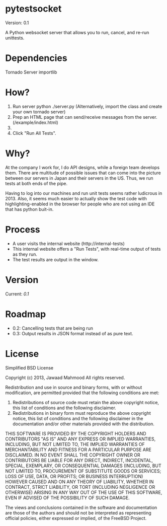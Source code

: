 pytestsocket
============

Version: 0.1

A Python websocket server that allows you to run, cancel, and re-run unittests.

Dependencies
============
Tornado Server
importlib


How?
====
1. Run server
    python ./server.py
    (Alternatively, import the class and create your own tornado server)
2. Prep an HTML page that can send/receive messages from the server. (/example/index.html)
3.
3. Click "Run All Tests".


Why?
====

At the company I work for, I do API designs, while a foreign team develops them.  There are multitude of possible issues that can come into the picture between our servers in Japan and their servers in the US.  Thus, we run tests at both ends of the pipe.

Having to log into our machines and run unit tests seems rather ludicrous in 2013.  Also, it seems much easier to actually show the test code with highlighting-enabled in the browser for people who are not using an IDE that has python buit-in.


Process
=======
- A user visits the internal website (http://internal-tests)
- This internal website offers a "Run Tests", with real-time output of tests as they run.
- The test results are output in the window.

Version
=======
Current: _0.1_

Roadmap
=======
- 0.2: Cancelling tests that are being run
- 0.3: Output results in JSON format instead of as pure text.

License
=======
Simplified BSD License

Copyright (c) 2013, Jawaad Mahmood
All rights reserved.

Redistribution and use in source and binary forms, with or without
modification, are permitted provided that the following conditions are met:

1. Redistributions of source code must retain the above copyright notice, this
   list of conditions and the following disclaimer.
2. Redistributions in binary form must reproduce the above copyright notice,
   this list of conditions and the following disclaimer in the documentation
   and/or other materials provided with the distribution.

THIS SOFTWARE IS PROVIDED BY THE COPYRIGHT HOLDERS AND CONTRIBUTORS "AS IS" AND
ANY EXPRESS OR IMPLIED WARRANTIES, INCLUDING, BUT NOT LIMITED TO, THE IMPLIED
WARRANTIES OF MERCHANTABILITY AND FITNESS FOR A PARTICULAR PURPOSE ARE
DISCLAIMED. IN NO EVENT SHALL THE COPYRIGHT OWNER OR CONTRIBUTORS BE LIABLE FOR
ANY DIRECT, INDIRECT, INCIDENTAL, SPECIAL, EXEMPLARY, OR CONSEQUENTIAL DAMAGES
(INCLUDING, BUT NOT LIMITED TO, PROCUREMENT OF SUBSTITUTE GOODS OR SERVICES;
LOSS OF USE, DATA, OR PROFITS; OR BUSINESS INTERRUPTION) HOWEVER CAUSED AND
ON ANY THEORY OF LIABILITY, WHETHER IN CONTRACT, STRICT LIABILITY, OR TORT
(INCLUDING NEGLIGENCE OR OTHERWISE) ARISING IN ANY WAY OUT OF THE USE OF THIS
SOFTWARE, EVEN IF ADVISED OF THE POSSIBILITY OF SUCH DAMAGE.

The views and conclusions contained in the software and documentation are those
of the authors and should not be interpreted as representing official policies,
either expressed or implied, of the FreeBSD Project.
